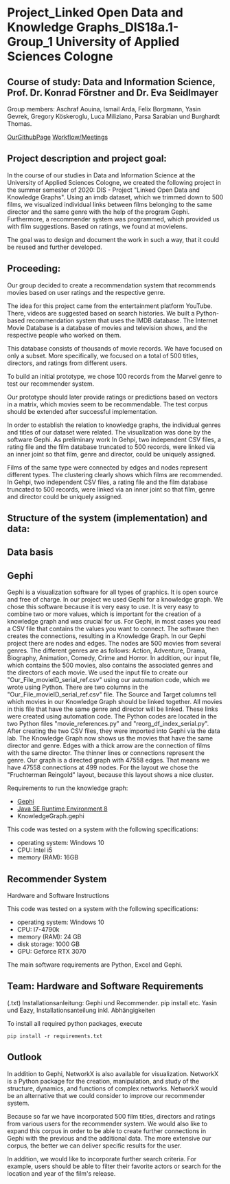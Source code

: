 # Project_Linked Open Data and Knowledge Graphs_DIS18a.1-Group_1 University of Applied Sciences Cologne
## Course of study: Data and Information Science, Prof. Dr. Konrad Förstner and Dr. Eva Seidlmayer

Group members: Aschraf Aouina, Ismail Arda, Felix Borgmann, Yasin Gevrek, Gregory Köskeroglu, Luca Miliziano, Parsa Sarabian und Burghardt Thomas.

[OurGithubPage](https://thpython.github.io/Projekt-DIS18a.1--Gruppe1/)
[Workflow/Meetings](https://pad.gwdg.de/Ip1JREDHRsa1HIvDMc_XCA#Pr%C3%BCfungsleistung)
                    
## Project description and project goal:

In the course of our studies in Data and Information Science at the University of Applied Sciences Cologne, we created the following project in the summer semester of 2020: DIS - Project "Linked Open Data and Knowledge Graphs". 
Using an imdb dataset, which we trimmed down to 500 films, we visualized individual links between films belonging to the same director and the same genre with the help of the program Gephi.
Furthermore, a recommender system was programmed, which provided us with film suggestions. Based on ratings, we found at movielens.

The goal was to design and document the work in such a way, that it could be reused and further developed.


## Proceeding:

 Our group decided to create a recommendation system that recommends movies based on user ratings and the respective genre. 

The idea for this project came from the entertainment platform YouTube. There, videos are suggested based on search histories. We built a Python-based recommendation system that uses the IMDB database. The Internet Movie Database is a database of movies and television shows, and the respective people who worked on them. 

This database consists of thousands of movie records. We have focused on only a subset. More specifically, we focused on a total of 500 titles, directors, and ratings from different users. 

To build an initial prototype, we chose 100 records from the Marvel genre to test our recommender system.

Our prototype should later provide ratings or predictions based on vectors in a matrix, which movies seem to be recommendable. The test corpus should be extended after successful implementation.

In order to establish the relation to knowledge graphs, the individual genres and titles of our dataset were related. The visualization was done by the software Gephi. As preliminary work In Gehpi, two independent CSV files, a rating file and the film database truncated to 500 records, were linked via an inner joint so that film, genre and director, could be uniquely assigned.


Films of the same type were connected by edges and nodes represent different types. The clustering clearly shows which films are recommended. 
In Gehpi, two independent CSV files, a rating file and the film database truncated to 500 records, were linked via an inner joint so that film, genre and director could be uniquely assigned.



## Structure of the system (implementation) and data:

## Data basis

## Gephi

Gephi is a visualization software for all types of graphics. It is open source and free of charge. In our project we used Gephi for a knowledge graph. We chose this software because it is very easy to use. It is very easy to combine two or more values, which is important for the creation of a knowledge graph and was crucial for us. For Gephi, in most cases you read a CSV file that contains the values you want to connect. The software then creates the connections, resulting in a Knowledge Graph.
In our Gephi project there are nodes and edges. The nodes are 500 movies from several genres. The different genres are as follows:
Action, Adventure, Drama, Biography, Animation, Comedy, Crime and Horror.
In addition, our input file, which contains the 500 movies, also contains the associated genres and the directors of each movie. We used the input file to create our "Our_File_movieID_serial_ref.csv" using our automation code, which we wrote using Python. There are two columns in the "Our_File_movieID_serial_ref.csv" file. The Source and Target columns tell which movies in our Knowledge Graph should be linked together. All movies in this file that have the same genre and director will be linked. These links were created using automation code. The Python codes are located in the two Python files "movie_references.py" and "reorg_df_index_serial.py". After creating the two CSV files, they were imported into Gephi via the data lab. The Knowledge Graph now shows us the movies that have the same director and genre. Edges with a thick arrow are the connection of films with the same director. The thinner lines or connections represent the genre. Our graph is a directed graph with 47558 edges. That means we have 47558 connections at 499 nodes. For the layout we chose the "Fruchterman Reingold" layout, because this layout shows a nice cluster. 

Requirements to run the knowledge graph:

- [Gephi](https://gephi.org/users/download/)
- [Java SE Runtime Environment 8](https://www.oracle.com/java/technologies/javase-jre8-downloads.html)
- KnowledgeGraph.gephi

This code was tested on a system with the following specifications:

- operating system: Windows 10
- CPU: Intel i5
- memory (RAM): 16GB


## Recommender System 

Hardware and Software Instructions


This code was tested on a system with the following specifications:

- operating system: Windows 10
- CPU: I7-4790k
- memory (RAM): 24 GB
- disk storage: 1000 GB
- GPU: Geforce RTX 3070

The main software requirements are Python, Excel and Gephi.



## Team: Hardware and Software Requirements
(.txt) Installationsanleitung: Gephi und Recommender. pip install etc. Yasin und Eazy, Installationsanteilung inkl. Abhängigkeiten

To install all required  python packages, execute
```
pip install -r requirements.txt
```


## Outlook

In addition to Gephi, NetworkX is also available for visualization.  NetworkX is a Python package for the creation, manipulation, and study of the structure, dynamics, and functions of complex networks.  NetworkX would be an alternative that we could consider to improve our recommender system.

Because so far we have incorporated 500 film titles, directors and ratings from various users for the recommender system.  We would also like to expand this corpus in order to be able to create further connections in Gephi with the previous and the additional data.  The more extensive our corpus, the better we can deliver specific results for the user.

In addition, we would like to incorporate further search criteria.  For example, users should be able to filter their favorite actors or search for the location and year of the film's release.





